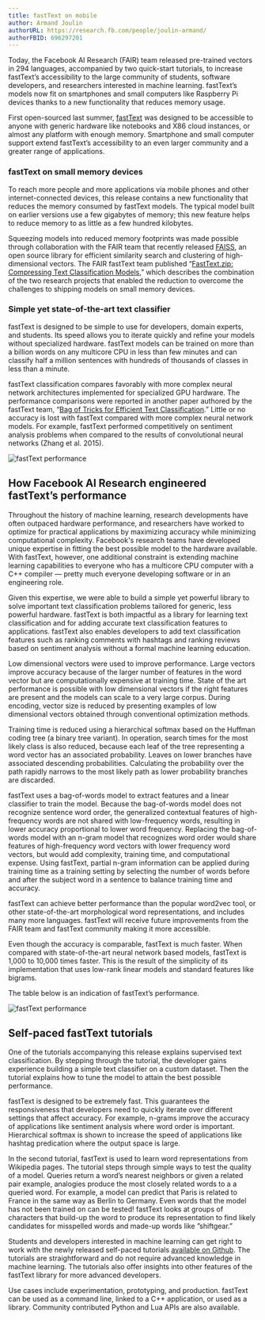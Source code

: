 ```yaml
---
title: fastText on mobile
author: Armand Joulin
authorURL: https://research.fb.com/people/joulin-armand/
authorFBID: 696297201
---
```


Today, the Facebook AI Research (FAIR) team released pre-trained vectors in 294 languages, accompanied by two quick-start tutorials, to increase fastText’s accessibility to the large community of students, software developers, and researchers interested in machine learning. fastText’s models now fit on smartphones and small computers like Raspberry Pi devices thanks to a new functionality that reduces memory usage.

First open-sourced last summer, [fastText](https://github.com/facebookresearch/fastText) was designed to be accessible to anyone with generic hardware like notebooks and X86 cloud instances, or almost any platform with enough memory. Smartphone and small computer support extend fastText’s accessibility to an even larger community and a greater range of applications.

<!--truncate-->

### fastText on small memory devices

To reach more people and more applications via mobile phones and other internet-connected devices, this release contains a new functionality that reduces the memory consumed by fastText models. The typical model built on earlier versions use a few gigabytes of memory; this new feature helps to reduce memory to as little as a few hundred kilobytes.

Squeezing models into reduced memory footprints was made possible through collaboration with the FAIR team that recently released [FAISS](https://github.com/facebookresearch/faiss), an open source library for efficient similarity search and clustering of high-dimensional vectors. The FAIR fastText team published “[FastText.zip: Compressing Text Classification Models](https://arxiv.org/pdf/1612.03651.pdf),” which describes the combination of the two research projects that enabled the reduction to overcome the challenges to shipping models on small memory devices.

### Simple yet state-of-the-art text classifier

fastText is designed to be simple to use for developers, domain experts, and students. Its speed allows you to iterate quickly and refine your models without specialized hardware. fastText models can be trained on more than a billion words on any multicore CPU in less than few minutes and can classify half a million sentences with hundreds of thousands of classes in less than a minute.

fastText classification compares favorably with more complex neural network architectures implemented for specialized GPU hardware. The performance comparisons were reported in another paper authored by the fastText team, “[Bag of Tricks for Efficient Text Classification](https://arxiv.org/pdf/1607.01759.pdf).” Little or no accuracy is lost with fastText compared with more complex neural network models. For example, fastText performed competitively on sentiment analysis problems when compared to the results of convolutional neural networks (Zhang et al. 2015).

![fastText performance](../../../../img/blog/2017-05-02-blog-post-img1.jpg)

## How Facebook AI Research engineered fastText’s performance

Throughout the history of machine learning, research developments have often outpaced hardware performance, and researchers have worked to optimize for practical applications by maximizing accuracy while minimizing computational complexity. Facebook's research teams have developed unique expertise in fitting the best possible model to the hardware available. With fastText, however, one additional constraint is extending machine learning capabilities to everyone who has a multicore CPU computer with a C++ compiler — pretty much everyone developing software or in an engineering role.

Given this expertise, we were able to build a simple yet powerful library to solve important text classification problems tailored for generic, less powerful hardware. fastText is both impactful as a library for learning text classification and for adding accurate text classification features to applications. fastText also enables developers to add text classification features such as ranking comments with hashtags and ranking reviews based on sentiment analysis without a formal machine learning education.

Low dimensional vectors were used to improve performance. Large vectors improve accuracy because of the larger number of features in the word vector but are computationally expensive at training time. State of the art performance is possible with low dimensional vectors if the right features are present and the models can scale to a very large corpus. During encoding, vector size is reduced by presenting examples of low dimensional vectors obtained through conventional optimization methods.

Training time is reduced using a hierarchical softmax based on the Huffman coding tree (a binary tree variant). In operation, search times for the most likely class is also reduced, because each leaf of the tree representing a word vector has an associated probability. Leaves on lower branches have associated descending probabilities. Calculating the probability over the path rapidly narrows to the most likely path as lower probability branches are discarded.

fastText uses a bag-of-words model to extract features and a linear classifier to train the model. Because the bag-of-words model does not recognize sentence word order, the generalized contextual features of high-frequency words are not shared with low-frequency words, resulting in lower accuracy proportional to lower word frequency. Replacing the bag-of-words model with an n-gram model that recognizes word order would share features of high-frequency word vectors with lower frequency word vectors, but would add complexity, training time, and computational expense. Using fastText, partial n-gram information can be applied during training time as a training setting by selecting the number of words before and after the subject word in a sentence to balance training time and accuracy.

fastText can achieve better performance than the popular word2vec tool, or other state-of-the-art morphological word representations, and includes many more languages. fastText will receive future improvements from the FAIR team and fastText community making it more accessible.

Even though the accuracy is comparable, fastText is much faster. When compared with state-of-the-art neural network based models, fastText is 1,000 to 10,000 times faster. This is the result of the simplicity of its implementation that uses low-rank linear models and standard features like bigrams.

The table below is an indication of fastText’s performance.

![fastText performance](../../../../img/blog/2017-05-02-blog-post-img2.jpg)


## Self-paced fastText tutorials

One of the tutorials accompanying this release explains supervised text classification. By stepping through the tutorial, the developer gains experience building a simple text classifier on a custom dataset. Then the tutorial explains how to tune the model to attain the best possible performance.

fastText is designed to be extremely fast. This guarantees the responsiveness that developers need to quickly iterate over different settings that affect accuracy. For example, n-grams improve the accuracy of applications like sentiment analysis where word order is important. Hierarchical softmax is shown to increase the speed of applications like hashtag predication where the output space is large.

In the second tutorial, fastText is used to learn word representations from Wikipedia pages. The tutorial steps through simple ways to test the quality of a model. Queries return a word’s nearest neighbors or given a related pair example, analogies produce the most closely related words to a a queried word. For example, a model can predict that Paris is related to France in the same way as Berlin to Germany. Even words that the model has not been trained on can be tested! fastText looks at groups of characters that build-up the word to produce its representation to find likely candidates for misspelled words and made-up words like ”shiftgear.”

Students and developers interested in machine learning can get right to work with the newly released self-paced tutorials [available on Github](https://github.com/facebookresearch/fastText/tree/master/tutorials). The tutorials are straightforward and do not require advanced knowledge in machine learning. The tutorials also offer insights into other features of the fastText library for more advanced developers.

Use cases include experimentation, prototyping, and production. fastText can be used as a command line, linked to a C++ application, or used as a library. Community contributed Python and Lua APIs are also available.

